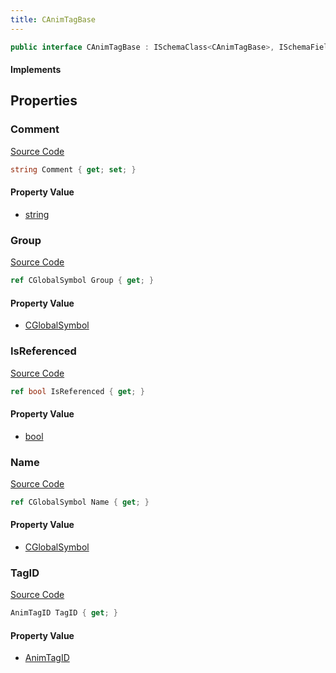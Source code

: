 ```yaml
---
title: CAnimTagBase
---
```


```csharp
public interface CAnimTagBase : ISchemaClass<CAnimTagBase>, ISchemaField, ISchemaClass, INativeHandle
```

#### Implements

## Properties

### Comment

[Source Code](https://github.com/swiftly-solution/swiftlys2/blob/beta/managed/src/SwiftlyS2.Generated/Schemas/Interfaces/CAnimTagBase.cs#L18)

```csharp
string Comment { get; set; }
```

#### Property Value

- [string](https://learn.microsoft.com/dotnet/api/system.string)

### Group

[Source Code](https://github.com/swiftly-solution/swiftlys2/blob/beta/managed/src/SwiftlyS2.Generated/Schemas/Interfaces/CAnimTagBase.cs#L20)

```csharp
ref CGlobalSymbol Group { get; }
```

#### Property Value

- [CGlobalSymbol](/docs/api/shared/natives/cglobalsymbol)

### IsReferenced

[Source Code](https://github.com/swiftly-solution/swiftlys2/blob/beta/managed/src/SwiftlyS2.Generated/Schemas/Interfaces/CAnimTagBase.cs#L24)

```csharp
ref bool IsReferenced { get; }
```

#### Property Value

- [bool](https://learn.microsoft.com/dotnet/api/system.boolean)

### Name

[Source Code](https://github.com/swiftly-solution/swiftlys2/blob/beta/managed/src/SwiftlyS2.Generated/Schemas/Interfaces/CAnimTagBase.cs#L16)

```csharp
ref CGlobalSymbol Name { get; }
```

#### Property Value

- [CGlobalSymbol](/docs/api/shared/natives/cglobalsymbol)

### TagID

[Source Code](https://github.com/swiftly-solution/swiftlys2/blob/beta/managed/src/SwiftlyS2.Generated/Schemas/Interfaces/CAnimTagBase.cs#L22)

```csharp
AnimTagID TagID { get; }
```

#### Property Value

- [AnimTagID](/docs/api/shared/schemadefinitions/animtagid)

